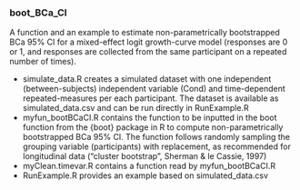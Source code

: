 ### boot_BCa_CI

A function and an example to estimate non-parametrically bootstrapped BCa 95% CI for a mixed-effect logit growth-curve model (responses are 0 or 1, and responses are collected from the same participant on a repeated number of times).

* simulate_data.R creates a simulated dataset with one independent (between-subjects) independent variable (Cond) and time-dependent repeated-measures per each participant. The dataset is available as simulated_data.csv and can be run directly in RunExample.R
* myfun_bootBCaCI.R contains the function to be inputted in the boot function from the {boot} package in R to compute non-parametrically bootstrapped BCa 95% CI. The function follows randomly sampling the grouping variable (participants) with replacement, as recommended for longitudinal data (“cluster bootstrap”, Sherman & le Cassie, 1997) 
* myClean.timevar.R contains a function read by myfun_bootBCaCI.R
* RunExample.R provides an example based on simulated_data.csv
